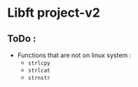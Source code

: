 # Libft project-v2

## ToDo :
* Functions that are not on linux system : 
	- `strlcpy`
	- `strlcat`
	- `strnstr`